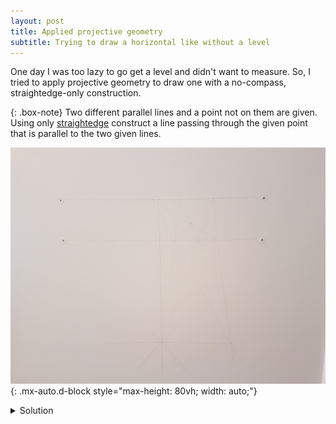 ```yaml
---
layout: post
title: Applied projective geometry
subtitle: Trying to draw a horizontal like without a level
---
```


One day I was too lazy to go get a level and didn't want to measure.
So, I tried to apply projective geometry to draw one with a no-compass, straightedge-only construction.

{: .box-note}
Two different parallel lines and a point not on them are given. Using only [straightedge](https://en.wikipedia.org/wiki/Straight_edge) construct a line passing through the given point that is parallel to the two given lines.

![Applied projective geometry](../assets/img/appliedprojectivegeometry.jpg){: .mx-auto.d-block style="max-height: 80vh; width: auto;"}

<details>
    <summary>Solution</summary>

    Let the two given lines be called $\alpha$ and $\beta$, and the given point $P_1$.
    First we draw two points $A\_1$ and $A\_2$ on $\alpha$ and learn how to construct the midpoint of the segment $A\_1A\_2$.

    **Constructing midpoint of a segment:**

    1. Take a point $B\_1$ on $\beta$ and draw the line $A\_1B\_1$.
    2. Take a point $C$ on $A\_1B\_1$, that is outside $\alpha$ and $\beta$.
    3. Draw the line $CA\_2$ and let $B\_2$ be the point of intersection of this like with $\beta$.
    4. Draw the lines $A\_1B\_2$ and $A\_2B\_1$. Let $D$ be the point of intersection of these lines.
    5. Draw the line $CD$. The point of intersection of this line and the line $\alpha$ is the midpoint of $A\_1A\_2$.

    **Construction of the third parallel line:**

    Let the two given parallel lines be $\alpha$ and $\beta$, and the given point $P\_1$.

    1. Select to points $A\_1$ and $A\_2$ on $\alpha$.
    2. Construct the midpoint $A\_3$, of the segment $A\_1A\_2$. [The line $\beta$ is no longer needed.]
    3. Draw the line $A\_1P\_1$.
    4. Select a point $Q$ on the line $A\_1P\_1$, different from $A\_1$ and from $P\_1$.
    5. Draw the lines $QA\_2$ and $QA\_3$.
    6. Draw the line $A\_2P\_1$ and let $R$ be its intersection with $QA\_3$.
    7. Draw the lines $A\_1R$ and $QA\_3$ and their intersection $P\_2$.
    8. The line $P\_1P\_2$ is parallel to the line $\alpha$.
</details>
